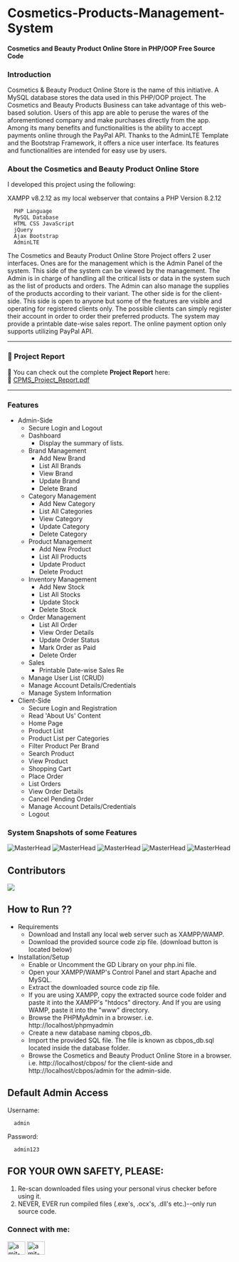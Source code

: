 # Cosmetics-Products-Management-System

#### Cosmetics and Beauty Product Online Store in PHP/OOP Free Source Code

### Introduction
Cosmetics & Beauty Product Online Store is the name of this initiative. A MySQL database stores the data used in this PHP/OOP project. The Cosmetics and Beauty Products Business can take advantage of this web-based solution. Users of this app are able to peruse the wares of the aforementioned company and make purchases directly from the app. Among its many benefits and functionalities is the ability to accept payments online through the PayPal API. Thanks to the AdminLTE Template and the Bootstrap Framework, it offers a nice user interface. Its features and functionalities are intended for easy use by users.

### About the Cosmetics and Beauty Product Online Store
I developed this project using the following:

XAMPP v8.2.12 as my local webserver that contains a PHP Version 8.2.12

      PHP Language
      MySQL Database
      HTML CSS JavaScript
      jQuery
      Ajax Bootstrap
      AdminLTE
The Cosmetics and Beauty Product Online Store Project offers 2 user interfaces. Ones are for the management which is the Admin Panel of the system. This side of the system can be viewed by the management. The Admin is in charge of handling all the critical lists or data in the system such as the list of products and orders. The Admin can also manage the supplies of the products according to their variant. The other side is for the client-side. This side is open to anyone but some of the features are visible and operating for registered clients only. The possible clients can simply register their account in order to order their preferred products. The system may provide a printable date-wise sales report. The online payment option only supports utilizing PayPal API.

---

### 📄 Project Report
📘 You can check out the complete **Project Report** here:  
🔗 [CPMS_Project_Report.pdf](https://github.com/amit-hasan10/Cosmetics-Products-Management-System/blob/main/CPMS_Project_Report.pdf)

---


### Features
- Admin-Side
  - Secure Login and Logout
  - Dashboard
    - Display the summary of lists.
  - Brand Management
    - Add New Brand
    - List All Brands
    - View Brand
    - Update Brand
    - Delete Brand
  - Category Management
    - Add New Category
    - List All Categories
    - View Category
    - Update Category
    - Delete Category
  - Product Management
    - Add New Product
    - List All Products
    - Update Product
    - Delete Product
  - Inventory Management
    - Add New Stock
    - List All Stocks
    - Update Stock
    - Delete Stock
  - Order Management
    - List All Order
    - View Order Details
    - Update Order Status
    - Mark Order as Paid
    - Delete Order
  - Sales
    - Printable Date-wise Sales Re
  - Manage User List (CRUD)
  - Manage Account Details/Credentials
  - Manage System Information
- Client-Side
  - Secure Login and Registration
  - Read 'About Us' Content
  - Home Page
  - Product List
  - Product List per Categories
  - Filter Product Per Brand
  - Search Product
  - View Product
  - Shopping Cart
  - Place Order
  - List Orders
  - View Order Details
  - Cancel Pending Order
  - Manage Account Details/Credentials
  - Logout

### System Snapshots of some Features
![MasterHead](https://github.com/amit-hasan10/Cosmetics-Products-Management-System/blob/main/Templates%20of%20CPMS/1.png)
![MasterHead](https://github.com/amit-hasan10/Cosmetics-Products-Management-System/blob/main/Templates%20of%20CPMS/2.png)
![MasterHead](https://github.com/amit-hasan10/Cosmetics-Products-Management-System/blob/main/Templates%20of%20CPMS/3.png)
![MasterHead](https://github.com/amit-hasan10/Cosmetics-Products-Management-System/blob/main/Templates%20of%20CPMS/4.png)
![MasterHead](https://github.com/amit-hasan10/Cosmetics-Products-Management-System/blob/main/Templates%20of%20CPMS/5.png)


## Contributors

<a href="https://github.com/amit-hasan10/Cosmetics-Product-Management-System/graphs/contributors">
  <img src="https://contrib.rocks/image?repo=amit-hasan10/Cosmetics-Product-Management-System" />
</a>

## How to Run ??
- Requirements
  - Download and Install any local web server such as XAMPP/WAMP.
  - Download the provided source code zip file. (download button is located below)
- Installation/Setup
  - Enable or Uncomment the GD Library on your php.ini file.
  - Open your XAMPP/WAMP's Control Panel and start Apache and MySQL.
  - Extract the downloaded source code zip file.
  - If you are using XAMPP, copy the extracted source code folder and paste it into the XAMPP's "htdocs" directory. And If you are using WAMP, paste it into the "www" directory.
  - Browse the PHPMyAdmin in a browser. i.e. http://localhost/phpmyadmin
  - Create a new database naming cbpos_db.
  - Import the provided SQL file. The file is known as cbpos_db.sql located inside the database folder.
  - Browse the Cosmetics and Beauty Product Online Store in a browser. i.e. http://localhost/cbpos/ for the client-side and http://localhost/cbpos/admin for the admin-side.

## Default Admin Access
Username:

      admin
Password:

      admin123
     
## FOR YOUR OWN SAFETY, PLEASE:
  1. Re-scan downloaded files using your personal virus checker before using it.
  2. NEVER, EVER run compiled files (.exe's, .ocx's, .dll's etc.)--only run source code.


<h3 align="left">Connect with me:</h3>
<p align="left">
<a href="https://www.facebook.com/robi0210" target="blank"><img align="center" src="https://raw.githubusercontent.com/rahuldkjain/github-profile-readme-generator/master/src/images/icons/Social/facebook.svg" alt="amit-hasan10" height="30" width="40" /></a>
<a href="https://www.instagram.com/amit_hasan_robi10/" target="blank"><img align="center" src="https://raw.githubusercontent.com/rahuldkjain/github-profile-readme-generator/master/src/images/icons/Social/instagram.svg" alt="amit-hasan10" height="30" width="40" /></a>
</p>

